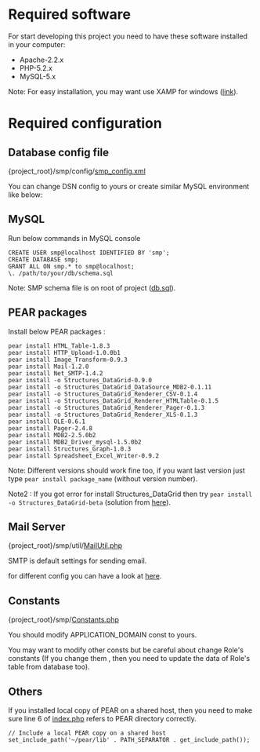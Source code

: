 # Required software #

For start developing this project you need to have these software installed in your computer:
  * Apache-2.2.x
  * PHP-5.2.x
  * MySQL-5.x


Note: For easy installation, you may want use XAMP for windows ([link](http://www.apachefriends.org/en/xampp-windows.html)).

# Required configuration #

## Database config file ##
{project\_root}/smp/config/[smp\_config.xml](http://code.google.com/p/scu-smp/source/browse/trunk/smp-php/smp/config/smp_config.xml)

You can change DSN config to yours or create similar MySQL environment like below:

## MySQL ##
Run below commands in MySQL console
```
CREATE USER smp@localhost IDENTIFIED BY 'smp';
CREATE DATABASE smp;
GRANT ALL ON smp.* to smp@localhost;
\. /path/to/your/db/schema.sql
```
Note: SMP schema file is on root of project ([db.sql](http://code.google.com/p/scu-smp/source/browse/trunk/smp-php/db.sql)).

## PEAR packages ##
Install below PEAR packages :
```
pear install HTML_Table-1.8.3
pear install HTTP_Upload-1.0.0b1
pear install Image_Transform-0.9.3
pear install Mail-1.2.0
pear install Net_SMTP-1.4.2
pear install -o Structures_DataGrid-0.9.0
pear install -o Structures_DataGrid_DataSource_MDB2-0.1.11
pear install -o Structures_DataGrid_Renderer_CSV-0.1.4
pear install -o Structures_DataGrid_Renderer_HTMLTable-0.1.5
pear install -o Structures_DataGrid_Renderer_Pager-0.1.3
pear install -o Structures_DataGrid_Renderer_XLS-0.1.3
pear install OLE-0.6.1
pear install Pager-2.4.8
pear install MDB2-2.5.0b2
pear install MDB2_Driver_mysql-1.5.0b2
pear install Structures_Graph-1.0.3
pear install Spreadsheet_Excel_Writer-0.9.2
```
Note: Different versions should work fine too, if you want last version just type `pear install package_name` (without version number).

Note2 : If you got error for install Structures\_DataGrid then try `pear install -o Structures_DataGrid-beta` (solution from [here](http://pear.php.net/manual/en/package.structures.structures-datagrid.installation.php)).

## Mail Server ##
{project\_root}/smp/util/[MailUtil.php](http://code.google.com/p/scu-smp/source/browse/trunk/smp-php/smp/util/MailUtil.php)

SMTP is default settings for sending email.

for different config you can have a look at [here](http://pear.php.net/package/Mail/docs).

## Constants ##
{project\_root}/smp/[Constants.php](http://code.google.com/p/scu-smp/source/browse/trunk/smp-php/smp/Constants.php)

You should modify APPLICATION\_DOMAIN const to yours.

You may want to modify other consts but be careful about change Role's constants (If you change them , then you need to update the data of Role's table from database too).

## Others ##
If you installed local copy of PEAR on a shared host, then
you need to make sure line 6 of [index.php](http://code.google.com/p/scu-smp/source/browse/trunk/smp-php/index.php) refers to PEAR directory correctly.
```
// Include a local PEAR copy on a shared host
set_include_path('~/pear/lib' . PATH_SEPARATOR . get_include_path());
```